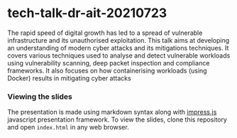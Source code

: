 # tech-talk-dr-ait-20210723
The rapid speed of digital growth has led to a spread of vulnerable infrastructure and its unauthorised exploitation. This talk aims at developing an understanding of modern cyber attacks and its mitigations techniques. It covers various techniques used to analyse and detect vulnerable workloads using vulnerability scanning, deep packet inspection and compliance frameworks. It also focuses on how containerising workloads (using Docker) results in mitigating cyber attacks

### Viewing the slides
The presentation is made using markdown syntax along with [impress.js](https://github.com/impress/impress.js/) javascript presentation framework.
To view the slides, clone this repository and open `index.html` in any web browser.
